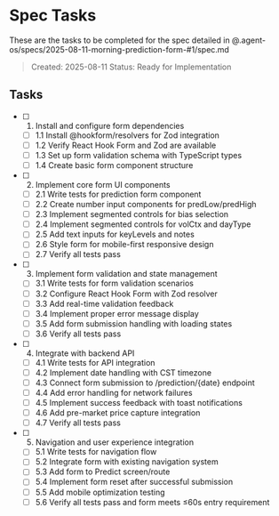 # Spec Tasks

These are the tasks to be completed for the spec detailed in @.agent-os/specs/2025-08-11-morning-prediction-form-#1/spec.md

> Created: 2025-08-11
> Status: Ready for Implementation

## Tasks

- [ ] 1. Install and configure form dependencies
  - [ ] 1.1 Install @hookform/resolvers for Zod integration
  - [ ] 1.2 Verify React Hook Form and Zod are available
  - [ ] 1.3 Set up form validation schema with TypeScript types
  - [ ] 1.4 Create basic form component structure

- [ ] 2. Implement core form UI components
  - [ ] 2.1 Write tests for prediction form component
  - [ ] 2.2 Create number input components for predLow/predHigh
  - [ ] 2.3 Implement segmented controls for bias selection
  - [ ] 2.4 Implement segmented controls for volCtx and dayType
  - [ ] 2.5 Add text inputs for keyLevels and notes
  - [ ] 2.6 Style form for mobile-first responsive design
  - [ ] 2.7 Verify all tests pass

- [ ] 3. Implement form validation and state management  
  - [ ] 3.1 Write tests for form validation scenarios
  - [ ] 3.2 Configure React Hook Form with Zod resolver
  - [ ] 3.3 Add real-time validation feedback
  - [ ] 3.4 Implement proper error message display
  - [ ] 3.5 Add form submission handling with loading states
  - [ ] 3.6 Verify all tests pass

- [ ] 4. Integrate with backend API
  - [ ] 4.1 Write tests for API integration
  - [ ] 4.2 Implement date handling with CST timezone
  - [ ] 4.3 Connect form submission to /prediction/{date} endpoint
  - [ ] 4.4 Add error handling for network failures
  - [ ] 4.5 Implement success feedback with toast notifications
  - [ ] 4.6 Add pre-market price capture integration
  - [ ] 4.7 Verify all tests pass

- [ ] 5. Navigation and user experience integration
  - [ ] 5.1 Write tests for navigation flow
  - [ ] 5.2 Integrate form with existing navigation system
  - [ ] 5.3 Add form to Predict screen/route
  - [ ] 5.4 Implement form reset after successful submission
  - [ ] 5.5 Add mobile optimization testing
  - [ ] 5.6 Verify all tests pass and form meets ≤60s entry requirement
